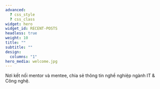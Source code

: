 ```yaml
---
advanced:
  ? css_style
  ? css_class
widget: hero
widget_id: RECENT-POSTS
headless: true
weight: 10
title: ""
subtitle: ""
design:
  columns: "1"
hero_media: welcome.jpg
---
```

Nơi kết nối mentor và mentee, chia sẻ thông tin nghề nghiệp ngành IT & Công nghệ.